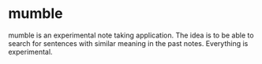 mumble
======

mumble is an experimental note taking application. The idea is to be able to search for sentences with similar meaning in the past notes. Everything is experimental.
